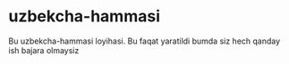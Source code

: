 # uzbekcha-hammasi
Bu uzbekcha-hammasi loyihasi. Bu faqat yaratildi bumda siz hech qanday ish bajara olmaysiz
